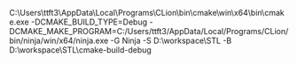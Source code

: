 C:\Users\ttft3\AppData\Local\Programs\CLion\bin\cmake\win\x64\bin\cmake.exe -DCMAKE_BUILD_TYPE=Debug -DCMAKE_MAKE_PROGRAM=C:/Users/ttft3/AppData/Local/Programs/CLion/bin/ninja/win/x64/ninja.exe -G Ninja -S D:\workspace\STL -B D:\workspace\STL\cmake-build-debug
